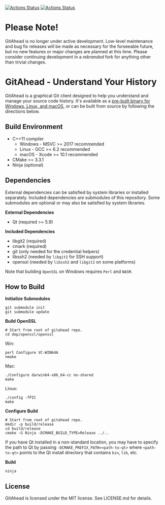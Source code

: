 [![Actions Status](https://github.com/gitahead/gitahead/workflows/GitAhead%20%28master%29/badge.svg)](https://github.com/gitahead/gitahead/actions) [![Actions Status](https://github.com/gitahead/gitahead/workflows/GitAhead%20%28stage%29/badge.svg)](https://github.com/gitahead/gitahead/actions)


Please Note!
============
GitAhead is no longer under active development. Low-level maintenance and bug
fix releases will be made as necessary for the forseeable future, but no new
features or major changes are planned at this time. Please consider continuing
development in a *rebranded* fork for anything other than trivial changes.


GitAhead - Understand Your History
==================================

GitAhead is a graphical Git client designed to help you understand
and manage your source code history. It's available as a [pre-built
binary for Windows, Linux, and macOS](https://gitahead.github.io/gitahead.com/), or can be built from source by
following the directions below.

Build Environment
-----------------

* C++11 compiler
  * Windows - MSVC >= 2017 recommended
  * Linux - GCC >= 6.2 recommended
  * macOS - Xcode >= 10.1 recommended
* CMake >= 3.3.1
* Ninja (optional)

Dependencies
------------

External dependencies can be satisfied by system libraries or installed
separately. Included dependencies are submodules of this repository. Some
submodules are optional or may also be satisfied by system libraries.

**External Dependencies**

* Qt (required >= 5.9)

**Included Dependencies**

* libgit2 (required)
* cmark (required)
* git (only needed for the credential helpers)
* libssh2 (needed by `libgit2` for SSH support)
* openssl (needed by `libssh2` and `libgit2` on some platforms)

Note that building `OpenSSL` on Windows requires `Perl` and `NASM`.

How to Build
------------

**Initialize Submodules**

    git submodule init
    git submodule update

**Build OpenSSL**

    # Start from root of gitahead repo.
    cd dep/openssl/openssl

Win:

    perl Configure VC-WIN64A
    nmake

Mac:

    ./Configure darwin64-x86_64-cc no-shared
    make

Linux:

    ./config -fPIC
    make

**Configure Build**

    # Start from root of gitahead repo.
    mkdir -p build/release
    cd build/release
    cmake -G Ninja -DCMAKE_BUILD_TYPE=Release ../..

If you have Qt installed in a non-standard location, you may have to
specify the path to Qt by passing `-DCMAKE_PREFIX_PATH=<path-to-qt>`
where `<path-to-qt>` points to the Qt install directory that contains
`bin`, `lib`, etc.

**Build**

    ninja

License
-------

GitAhead is licensed under the MIT license. See LICENSE.md for details.
